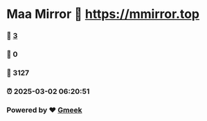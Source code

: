 # Maa Mirror :link: https://mmirror.top 
### :page_facing_up: [3](https://mmirror.top/tag.html) 
### :speech_balloon: 0 
### :hibiscus: 3127 
### :alarm_clock: 2025-03-02 06:20:51 
### Powered by :heart: [Gmeek](https://github.com/Meekdai/Gmeek)
